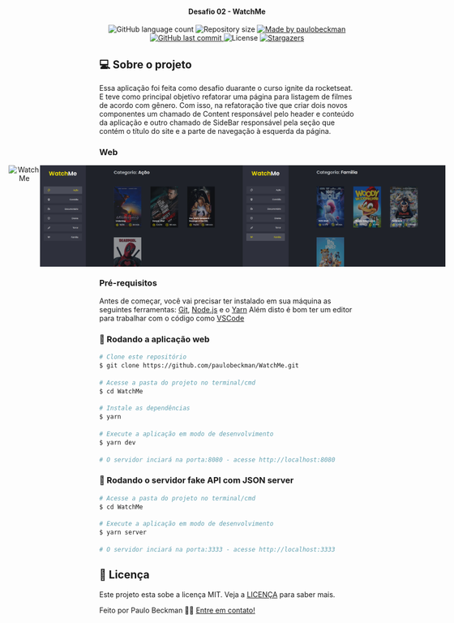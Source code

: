 <h4 align="center"> 
	Desafio 02 - WatchMe 
</h4>

<p align="center">
  <img alt="GitHub language count" src="https://img.shields.io/github/languages/count/paulobeckman/WatchMe?color=%2304D361">
  
  <img alt="Repository size" src="https://img.shields.io/github/repo-size/paulobeckman/WatchMe">
  
  <a href="https://www.linkedin.com/in/paulobeckman/">
    <img alt="Made by paulobeckman" src="https://img.shields.io/badge/made%20by-paulobeckman-%2304D361">
  </a>
	
  
  <a href="https://github.com/paulobeckman/WatchMe/commits/master">
    <img alt="GitHub last commit" src="https://img.shields.io/github/last-commit/paulobeckman/WatchMe">
  </a>

  <img alt="License" src="https://img.shields.io/badge/license-MIT-brightgreen">
   <a href="https://github.com/paulobeckman/WatchMe/stargazers">
    <img alt="Stargazers" src="https://img.shields.io/github/stars/paulobeckman/WatchMe?style=social">
  </a>
</p>
 
 ## 💻 Sobre o projeto

 Essa aplicação foi feita como desafio duarante o curso ignite da rocketseat. E teve como principal objetivo refatorar uma página para listagem de filmes de acordo com gênero. Com isso, na refatoração tive que criar dois novos componentes um chamado de Content responsável pelo header e conteúdo da aplicação e outro chamado de SideBar responsável pela seção que contém o título do site e a parte de navegação à esquerda da página.

 ### Web

<p align="center" style="display: flex; align-items: flex-start; justify-content: center;">
	
  <img alt="WatchMe" title="#WatchMe" src="./github-assets/WatchMe.gif" width="800px">	
		
  <img alt="WatchMe" title="#WatchMe" src="./github-assets/pagina1.png" width="400px">

  <img alt="WatchMe" title="#WatchMe" src="./github-assets/pagina2.png" width="400px">
</p>

### Pré-requisitos

Antes de começar, você vai precisar ter instalado em sua máquina as seguintes ferramentas:
[Git](https://git-scm.com), [Node.js][nodejs] e o [Yarn][yarn]
Além disto é bom ter um editor para trabalhar com o código como [VSCode][vscode]


### 🎲 Rodando a aplicação web

```bash
# Clone este repositório
$ git clone https://github.com/paulobeckman/WatchMe.git

# Acesse a pasta do projeto no terminal/cmd
$ cd WatchMe

# Instale as dependências
$ yarn

# Execute a aplicação em modo de desenvolvimento
$ yarn dev

# O servidor inciará na porta:8080 - acesse http://localhost:8080 
```


### 🎲 Rodando o servidor fake API com JSON server

```bash
# Acesse a pasta do projeto no terminal/cmd
$ cd WatchMe

# Execute a aplicação em modo de desenvolvimento
$ yarn server

# O servidor inciará na porta:3333 - acesse http://localhost:3333 
```


## 📝 Licença

Este projeto esta sobe a licença MIT. Veja a [LICENÇA](license) para saber mais.

Feito por Paulo Beckman 👋🏽 [Entre em contato!](https://www.linkedin.com/in/paulobeckman/)

[nodejs]: https://nodejs.org/
[yarn]: https://yarnpkg.com/
[vscode]: https://code.visualstudio.com/
[license]: https://opensource.org/licenses/MIT